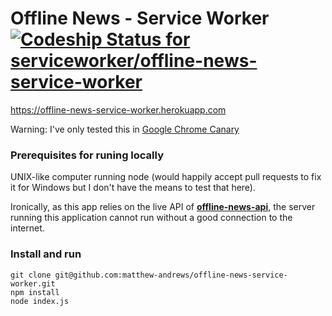 # Offline News - Service Worker [ ![Codeship Status for serviceworker/offline-news-service-worker](https://codeship.io/projects/79b6e690-1c8d-0132-6e81-2a20d8b06a7a/status)](https://codeship.io/projects/35219)

https://offline-news-service-worker.herokuapp.com

Warning: I've only tested this in [Google Chrome Canary](https://www.google.co.uk/intl/en/chrome/browser/canary.html)

### Prerequisites for runing locally

UNIX-like computer running node (would happily accept pull requests to fix it for Windows but I don't have the means to test that here).

Ironically, as this app relies on the live API of **[offline-news-api](https://github.com/matthew-andrews/offline-news-api)**, the server running this application cannot run without a good connection to the internet.

### Install and run

```
git clone git@github.com:matthew-andrews/offline-news-service-worker.git
npm install
node index.js
```
